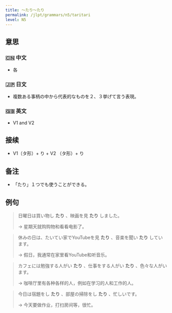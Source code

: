 ```yaml
---
title: 〜たり〜たり
permalink: /jlpt/grammars/n5/taritari
level: N5
---
```


## 意思

### 🇨🇳 中文

- 各

### 🇯🇵 日文

- 複数ある事柄の中から代表的なものを２、３挙げて言う表現。

### 🇬🇧 英文

- V1 and V2

## 接续

- V1（タ形）+ り + V2 （タ形）+ り

## 备注

- 「たり」１つでも使うことができる。

## 例句

> 日曜日は買い物し **たり** 、映画を見 **たり** しました。
>
> → 星期天就购购物和看看电影了。

> 休みの日は、たいてい家でYouTubeを見 **たり** 、音楽を聞い **たり** しています。
>
> → 假日，我通常在家里看YouTube和听音乐。

> カフェには勉強する人がい **たり** 、仕事をする人がい **たり** 、色々な人がいます。
>
> → 咖啡厅里有各种各样的人，例如在学习的人和工作的人。

> 今日は宿題をし **たり** 、部屋の掃除をし **たり** 、忙しいです。
>
> → 今天要做作业，打扫房间等，很忙。

